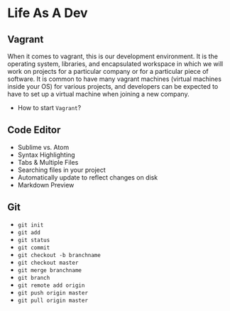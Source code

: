
# Life As A Dev

## Vagrant

When it comes to vagrant, this is our development environment. It is the operating system, libraries, and encapsulated workspace in which we will work on projects for a particular company or for a particular piece of software. It is common to have many vagrant machines (virtual machines inside your OS) for various projects, and developers can be expected to have to set up a virtual machine when joining a new company.

- How to start `Vagrant`?


## Code Editor

- Sublime vs. Atom
- Syntax Highlighting
- Tabs & Multiple Files
- Searching files in your project
- Automatically update to reflect changes on disk
- Markdown Preview


## Git

- `git init`
- `git add`
- `git status`
- `git commit`
- `git checkout -b branchname`
- `git checkout master`
- `git merge branchname`
- `git branch`
- `git remote add origin`
- `git push origin master`
- `git pull origin master`
